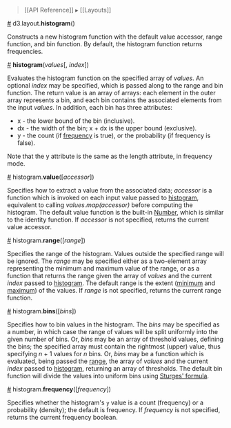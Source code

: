> [[API Reference]] ▸ [[Layouts]]

<a name="histogram" href="#histogram">#</a> d3.layout.<b>histogram</b>()

Constructs a new histogram function with the default value accessor, range function, and bin function. By default, the histogram function returns frequencies.

<a name="_histogram" href="#_histogram">#</a> <b>histogram</b>(<i>values</i>[, <i>index</i>])

Evaluates the histogram function on the specified array of *values*. An optional *index* may be specified, which is passed along to the range and bin function. The return value is an array of arrays: each element in the outer array represents a bin, and each bin contains the associated elements from the input *values*. In addition, each bin has three attributes:

* x - the lower bound of the bin (inclusive).
* dx - the width of the bin; x + dx is the upper bound (exclusive).
* y - the count (if [frequency](#frequency) is true), or the probability (if frequency is false).

Note that the y attribute is the same as the length attribute, in frequency mode.

<a name="value" href="#value">#</a> histogram.<b>value</b>([<i>accessor</i>])

Specifies how to extract a value from the associated data; *accessor* is a function which is invoked on each input value passed to [histogram](#_histogram), equivalent to calling *values.map(accessor)* before computing the histogram. The default value function is the built-in [Number](https://developer.mozilla.org/en/JavaScript/Reference/Global_Objects/Number), which is similar to the identity function. If *accessor* is not specified, returns the current value accessor.

<a name="range" href="#range">#</a> histogram.<b>range</b>([<i>range</i>])

Specifies the range of the histogram. Values outside the specified range will be ignored. The *range* may be specified either as a two-element array representing the minimum and maximum value of the range, or as a function that returns the range given the array of *values* and the current *index* passed to [histogram](#_histogram). The default range is the extent ([minimum](Arrays#d3_min) and [maximum](Arrays#d3_max)) of the values. If *range* is not specified, returns the current range function.

<a name="bins" href="#bins">#</a> histogram.<b>bins</b>([<i>bins</i>])

Specifies how to bin values in the histogram. The *bins* may be specified as a number, in which case the range of values will be split uniformly into the given number of bins. Or, *bins* may be an array of threshold values, defining the bins; the specified array must contain the rightmost (upper) value, thus specifying *n* + 1 values for *n* bins. Or, *bins* may be a function which is evaluated, being passed the [range](#range), the array of *values* and the current *index* passed to [histogram](#_histogram), returning an array of thresholds. The default bin function will divide the values into uniform bins using [Sturges' formula](http://en.wikipedia.org/wiki/Histogram).

<a name="frequency" href="#frequency">#</a> histogram.<b>frequency</b>([<i>frequency</i>])

Specifies whether the histogram's `y` value is a count (frequency) or a probability (density); the default is frequency. If *frequency* is not specified, returns the current frequency boolean.

